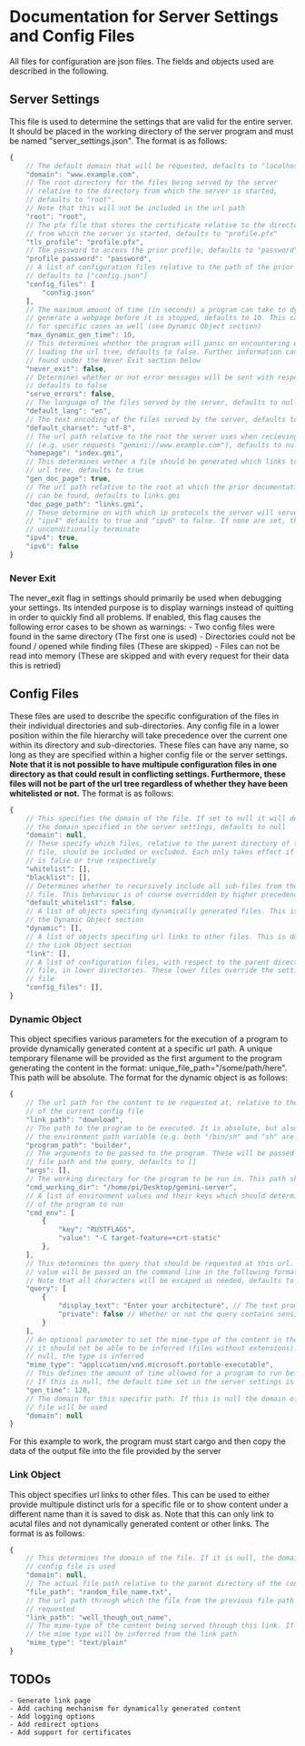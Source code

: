 # Documentation for Server Settings and Config Files
All files for configuration are json files. The fields and objects used are
described in the following.

## Server Settings
This file is used to determine the settings that are valid for the entire server.
It should be placed in the working directory of the server program and
must be named "server_settings.json". The format is as follows:
```js
{
    // The default domain that will be requested, defaults to "localhost"
    "domain": "www.example.com",
    // The root directory for the files being served by the server
    // relative to the directory from which the server is started,
    // defaults to "root".
    // Note that this will not be included in the url path
    "root": "root",
    // The pfx file that stores the certificate relative to the directory
    // from which the server is started, defaults to "profile.pfx"
    "tls_profile": "profile.pfx",
    // The password to access the prior profile, defaults to "password"
    "profile_password": "password",
    // A list of configuration files relative to the path of the prior "root" key,
    // defaults to ["config.json"]
    "config_files": [
        "config.json"
    ],
    // The maximum amount of time (in seconds) a program can take to dynamically 
    // generate a webpage before it is stopped, defaults to 10. This can be changed
    // for specific cases as well (see Dynamic Object section)
    "max_dynamic_gen_time": 10,
    // This determines whether the program will panic on encountering errors while
    // loading the url tree, defaults to false. Further information can be
    // found under the Never Exit section below
    "never_exit": false,
    // Determines whether or not error messages will be sent with responses to failed requests,
    // defaults to false
    "serve_errors": false,
    // The language of the files served by the server, defaults to null
    "default_lang": "en",
    // The text encoding of the files served by the server, defaults to "utf-8"
    "default_charset": "utf-8",
    // The url path relative to the root the server uses when recieving traffic at the root
    // (e.g. user requests "gemini://www.example.com"), defaults to null
    "homepage": "index.gmi",
    // This determines wether a file should be generated which links to every sub-file in the
    // url tree, defaults to true
    "gen_doc_page": true,
    // The url path relative to the root at which the prior documentation page, if enabled,
    // can be found, defaults to links.gmi
    "doc_page_path": "links.gmi",
    // These determine on with which ip protocols the server will serve documents.
    // "ipv4" defaults to true and "ipv6" to false. If none are set, the server will
    // unconditionally terminate
    "ipv4": true,
    "ipv6": false
}
```

### Never Exit
The never_exit flag in settings should primarily be used when debugging your settings. Its
intended purpose is to display warnings instead of quitting in order to quickly find all problems.
If enabled, this flag causes the following error cases to be shown as warnings:
    - Two config files were found in the same directory (The first one is used)
    - Directories could not be found / opened while finding files (These are skipped)
    - Files can not be read into memory (These are skipped and with every request for their data this is retried)

## Config Files
These files are used to describe the specific configuration of the files in
their individual directories and sub-directories. Any config file in a lower
position within the file hierarchy will take precedence over the current one
within its directory and sub-directories. These files can have any name, so
long as they are specified within a higher config file or the server settings.
**Note that it is not possible to have multipule configuration files in one
directory as that could result in conflicting settings. Furthermore, these files
will not be part of the url tree regardless of whether they have been whitelisted
or not.** The format is as follows:
```js
{
    // This specifies the domain of the file. If set to null it will default to
    // the domain specified in the server settings, defaults to null
    "domain": null,
    // These specify which files, relative to the parent directory of the config
    // file, should be included or excluded. Each only takes effect if "default_whitelist"
    // is false or true respectively
    "whitelist": [],
    "blacklist": [],
    // Determines whether to recursively include all sub-files from the parent directory of the config
    // file. This behaviour is of course overridden by higher precedence (lower directory) config files
    "default_whitelist": false,
    // A list of objects specifing dynamically generated files. This is documented below under
    // the Dynamic Object section
    "dynamic": [],
    // A list of objects specifing url links to other files. This is documented below under
    // the Link Object section
    "link": [],
    // A list of configuration files, with respect to the parent directory of this config
    // file, in lower directories. These lower files override the settings of the current
    // file
    "config_files": [],
}
```

### Dynamic Object
This object specifies various parameters for the execution of a program to provide
dynamically generated content at a specific url path. A unique temporary filename
will be provided as the first argument to the program generating the content in the
format: unique_file_path="/some/path/here". This path will be absolute. The format
for the dynamic object is as follows:
```js
{
    // The url path for the content to be requested at, relative to the parent directory
    // of the current config file
    "link_path": "download",
    // The path to the program to be executed. It is absolute, but also reads from
    // the environment path variable (e.g. both "/bin/sh" and "sh" are valid)
    "program_path": "builder",
    // The arguments to be passed to the program. These will be passed before the temporary
    // file path and the query, defaults to []
    "args": [],
    // The working directory for the program to be run in. This path should be absolute
    "cmd_working_dir": "/home/pi/Desktop/gemini-server",
    // A list of environment values and their keys which should determine the environment
    // of the program to run
    "cmd_env": [
        {
            "key": "RUSTFLAGS",
            "value": "-C target-feature=+crt-static"
        },
    ],
    // This determines the query that should be requested at this url. The resulting
    // value will be passed on the command line in the following format: query="value".
    // Note that all characters will be escaped as needed, defaults to null
    "query": [
        {
            "display_text": "Enter your architecture", // The text prompt for retrieving the query
            "private": false // Whether or not the query contains sensitive information
        }
    ],
    // An optional parameter to set the mime-type of the content in the case that
    // it should not be able to be inferred (files without extensions). If it is
    // null, the type is inferred
    "mime_type": "application/vnd.microsoft.portable-executable",
    // This defines the amount of time allowed for a program to run before being shut down.
    // If this is null, the default time set in the server settings is used
    "gen_time": 120,
    // The domain for this specific path. If this is null the domain of the config
    // file will be used
    "domain": null
}
```
For this example to work, the program must start cargo and then copy the data of the output file
into the file provided by the server

### Link Object
This object specifies url links to other files. This can be used to either provide multipule
distinct urls for a specific file or to show content under a different name than it is
saved to disk as. Note that this can only link to acutal files and not dynamically generated
content or other links. The format is as follows:
```js
{
    // This determines the domain of the file. If it is null, the domain of the
    // config file is used
    "domain": null,
    // The actual file path relative to the parent directory of the config file
    "file_path": "random_file_name.txt",
    // The url path through which the file from the previous file path should be
    // requested
    "link_path": "well_though_out_name",
    // The mime-type of the content being served through this link. If this is null,
    // the mime type will be inferred from the link path
    "mime_type": "text/plain"
}
```

## TODOs
    - Generate link page
    - Add caching mechanism for dynamically generated content
    - Add logging options
    - Add redirect options
    - Add support for certificates
